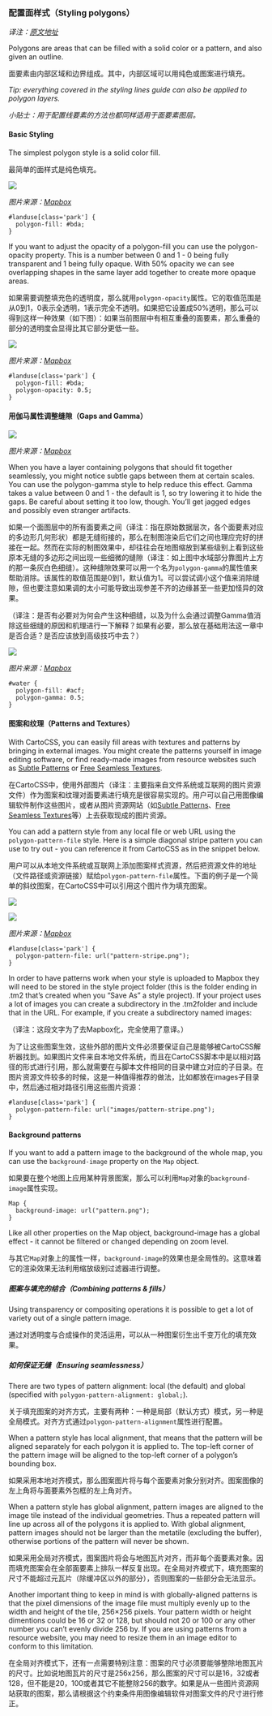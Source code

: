 ### 配置面样式（Styling polygons）

_译注：[原文地址](https://www.mapbox.com/mapbox-studio/styling-polygons/)_

Polygons are areas that can be filled with a solid color or a pattern, and also given an outline.

面要素由内部区域和边界组成。其中，内部区域可以用纯色或图案进行填充。

_Tip: everything covered in the styling lines guide can also be applied to polygon layers._

_小贴士：用于配置线要素的方法也都同样适用于面要素图层。_

#### Basic Styling

The simplest polygon style is a solid color fill.

最简单的面样式是纯色填充。

![](https://cloud.githubusercontent.com/assets/126952/3908623/6d6b3c32-2305-11e4-9cff-9404f8f07bd1.png)

_图片来源：[Mapbox](https://www.mapbox.com/mapbox-studio/styling-polygons/)_

	
	#landuse[class='park'] {
	  polygon-fill: #bda;
	}
	

If you want to adjust the opacity of a polygon-fill you can use the polygon-opacity property. This is a number between 0 and 1 - 0 being fully transparent and 1 being fully opaque. With 50% opacity we can see overlapping shapes in the same layer add together to create more opaque areas.

如果需要调整填充色的透明度，那么就用`polygon-opacity`属性。它的取值范围是从0到1，0表示全透明，1表示完全不透明。如果把它设置成50%透明，那么可以得到这样一种效果（如下图）：如果当前图层中有相互重叠的面要素，那么重叠的部分的透明度会显得比其它部分更低一些。

![](https://cloud.githubusercontent.com/assets/126952/3908624/6d70d9d0-2305-11e4-92f2-abb819844509.png)

_图片来源：[Mapbox](https://www.mapbox.com/mapbox-studio/styling-polygons/)_

	
	#landuse[class='park'] {
	  polygon-fill: #bda;
	  polygon-opacity: 0.5;
	}
	

#### 用伽马属性调整缝隙（Gaps and Gamma）

![](https://cloud.githubusercontent.com/assets/126952/3908625/6d784346-2305-11e4-8755-d45d61d35583.png)

_图片来源：[Mapbox](https://www.mapbox.com/mapbox-studio/styling-polygons/)_

When you have a layer containing polygons that should fit together seamlessly, you might notice subtle gaps between them at certain scales. You can use the polygon-gamma style to help reduce this effect. Gamma takes a value between 0 and 1 - the default is 1, so try lowering it to hide the gaps. Be careful about setting it too low, though. You’ll get jagged edges and possibly even stranger artifacts.

如果一个面图层中的所有面要素之间（译注：指在原始数据层次，各个面要素对应的多边形几何形状）都是无缝衔接的，那么在制图渲染后它们之间也理应完好的拼接在一起。然而在实际的制图效果中，却往往会在地图缩放到某些级别上看到这些原本无缝的多边形之间出现一些细微的缝隙（译注：如上图中水域部分靠图片上方的那一条灰白色细缝）。这种缝隙效果可以用一个名为`polygon-gamma`的属性值来帮助消除。该属性的取值范围是0到1，默认值为1。可以尝试调小这个值来消除缝隙，但也要注意如果调的太小可能导致出现参差不齐的边缘甚至一些更加怪异的效果。

（译注：是否有必要对为何会产生这种细缝，以及为什么会通过调整Gamma值消除这些细缝的原因和机理进行一下解释？如果有必要，那么放在基础用法这一章中是否合适？是否应该放到高级技巧中去？）

![](https://cloud.githubusercontent.com/assets/126952/3908627/6d80f612-2305-11e4-80f4-6803335295c3.png)

_图片来源：[Mapbox](https://www.mapbox.com/mapbox-studio/styling-polygons/)_

	
	#water {
	  polygon-fill: #acf;
	  polygon-gamma: 0.5;
	}
	

#### 图案和纹理（Patterns and Textures）

With CartoCSS, you can easily fill areas with textures and patterns by bringing in external images. You might create the patterns yourself in image editing software, or find ready-made images from resource websites such as [Subtle Patterns](http://subtlepatterns.com/thumbnail-view/) or [Free Seamless Textures](http://freeseamlesstextures.com/).

在CartoCSS中，使用外部图片（译注：主要指来自文件系统或互联网的图片资源文件）作为图案和纹理对面要素进行填充是很容易实现的。用户可以自己用图像编辑软件制作这些图片，或者从图片资源网站（如[Subtle Patterns](http://subtlepatterns.com/thumbnail-view/)、[Free Seamless Textures](http://freeseamlesstextures.com/)等）上去获取现成的图片资源。

You can add a pattern style from any local file or web URL using the `polygon-pattern-file` style. Here is a simple diagonal stripe pattern you can use to try out - you can reference it from CartoCSS as in the snippet below.

用户可以从本地文件系统或互联网上添加图案样式资源，然后把资源文件的地址（文件路径或资源链接）赋给`polygon-pattern-file`属性。下面的例子是一个简单的斜纹图案，在CartoCSS中可以引用这个图片作为填充图案。

![](https://cloud.githubusercontent.com/assets/83384/3893834/32389e24-223e-11e4-8ec6-163fd55d6622.png)

![](https://cloud.githubusercontent.com/assets/126952/3908626/6d7970cc-2305-11e4-88b9-0219470cd157.png)

_图片来源：[Mapbox](https://www.mapbox.com/mapbox-studio/styling-polygons/)_

	
	#landuse[class='park'] {
	  polygon-pattern-file: url("pattern-stripe.png");
	}
	

In order to have patterns work when your style is uploaded to Mapbox they will need to be stored in the style project folder (this is the folder ending in .tm2 that’s created when you “Save As” a style project). If your project uses a lot of images you can create a subdirectory in the .tm2folder and include that in the URL. For example, if you create a subdirectory named images:  

（译注：这段文字为了去Mapbox化，完全使用了意译。）

为了让这些图案生效，这些外部的图片文件必须要保证自己是能够被CartoCSS解析器找到。如果图片文件来自本地文件系统，而且在CartoCSS脚本中是以相对路径的形式进行引用，那么就需要在与脚本文件相同的目录中建立对应的子目录。在图片资源文件较多的时候，这是一种值得推荐的做法，比如都放在images子目录中，然后通过相对路径引用这些图片资源：

	
	#landuse[class='park'] {
	  polygon-pattern-file: url("images/pattern-stripe.png");
	}
	

#### Background patterns

If you want to add a pattern image to the background of the whole map, you can use the `background-image` property on the `Map` object.

如果要在整个地图上应用某种背景图案，那么可以利用`Map`对象的`background-image`属性实现。

	
	Map {
	  background-image: url("pattern.png");
	}
	

Like all other properties on the Map object, background-image has a global effect - it cannot be filtered or changed depending on zoom level.

与其它`Map`对象上的属性一样，`background-image`的效果也是全局性的。这意味着它的渲染效果无法利用缩放级别过滤器进行调整。

##### 图案与填充的结合（Combining patterns & fills）

Using transparency or compositing operations it is possible to get a lot of variety out of a single pattern image.

通过对透明度与合成操作的灵活运用，可以从一种图案衍生出千变万化的填充效果。

##### 如何保证无缝（Ensuring seamlessness）

There are two types of pattern alignment: local (the default) and global (specified with `polygon-pattern-alignment: global;`).

关于填充图案的对齐方式，主要有两种：一种是局部（默认方式）模式，另一种是全局模式。对齐方式通过`polygon-pattern-alignment`属性进行配置。

When a pattern style has local alignment, that means that the pattern will be aligned separately for each polygon it is applied to. The top-left corner of the pattern image will be aligned to the top-left corner of a polygon’s bounding box.

如果采用本地对齐模式，那么图案图片将与每个面要素对象分别对齐。图案图像的左上角将与面要素外包框的左上角对齐。

When a pattern style has global alignment, pattern images are aligned to the image tile instead of the individual geometries. Thus a repeated pattern will line up across all of the polygons it is applied to. With global alignment, pattern images should not be larger than the metatile (excluding the buffer), otherwise portions of the pattern will never be shown.

如果采用全局对齐模式，图案图片将会与地图瓦片对齐，而非每个面要素对象。因而填充图案会在全部面要素上排队一样反复出现。在全局对齐模式下，填充图案的尺寸不能超过元瓦片（除缓冲区以外的部分），否则图案的一些部分会无法显示。

Another important thing to keep in mind is with globally-aligned patterns is that the pixel dimensions of the image file must multiply evenly up to the width and height of the tile, 256×256 pixels. Your pattern width or height dimentions could be 16 or 32 or 128, but should not 20 or 100 or any other number you can’t evenly divide 256 by. If you are using patterns from a resource website, you may need to resize them in an image editor to conform to this limitation.

在全局对齐模式下，还有一点需要特别注意：图案的尺寸必须要能够整除地图瓦片的尺寸。比如说地图瓦片的尺寸是256x256，那么图案的尺寸可以是16，32或者128，但不能是20，100或者其它不能整除256的数字。如果是从一些图片资源网站获取的图案，那么请根据这个约束条件用图像编辑软件对图案文件的尺寸进行修正。


